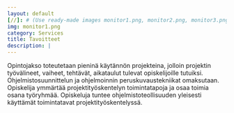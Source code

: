 ```yaml
---
layout: default
[//]: # (Use ready-made images monitor1.png, monitor2.png, monitor3.png or monitor4.png or upload your own image to img\services folder, image width recommendation 900px)
img: monitor1.png
category: Services
title: Tavoitteet
description: |
---
```


Opintojakso toteutetaan pieninä käytännön projekteina, jolloin projektin työvälineet, vaiheet, tehtävät, aikataulut tulevat opiskelijoille tutuiksi. Ohjelmistosuunnittelun ja ohjelmoinnin peruskuvaustekniikat omaksutaan. Opiskelija ymmärtää projektityöskentelyn toimintatapoja ja osaa toimia osana työryhmää. Opiskeluja tuntee ohjelmistoteollisuuden yleisesti käyttämät toimintatavat projektityöskentelyssä.
